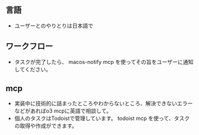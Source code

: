 ## 言語
- ユーザーとのやりとりは日本語で

## ワークフロー
- タスクが完了したら、 macos-notify mcp を使ってその旨をユーザーに通知してください。

## mcp
- 実装中に技術的に詰まったところやわからないところ、解決できないエラーなどがあればo3 mcpに英語で相談して。
- 個人のタスクはTodoistで管理しています。 todoist mcp を使って、タスクの取得や作成ができます。
